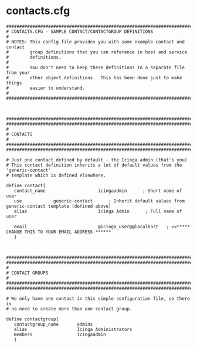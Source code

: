 contacts.cfg
============

    ###############################################################################
    # CONTACTS.CFG - SAMPLE CONTACT/CONTACTGROUP DEFINITIONS
    #
    # NOTES: This config file provides you with some example contact and contact
    #        group definitions that you can reference in host and service
    #        definitions.
    #       
    #        You don't need to keep these definitions in a separate file from your
    #        other object definitions.  This has been done just to make things
    #        easier to understand.
    #
    ###############################################################################



    ###############################################################################
    ###############################################################################
    #
    # CONTACTS
    #
    ###############################################################################
    ###############################################################################

    # Just one contact defined by default - the Icinga admin (that's you)
    # This contact definition inherits a lot of default values from the 'generic-contact' 
    # template which is defined elsewhere.

    define contact{
       contact_name                    icingaadmin      ; Short name of user
       use            generic-contact      ; Inherit default values from generic-contact template (defined above)
       alias                           Icinga Admin      ; Full name of user

       email                           @icinga_user@@localhost   ; <<***** CHANGE THIS TO YOUR EMAIL ADDRESS ******
       }



    ###############################################################################
    ###############################################################################
    #
    # CONTACT GROUPS
    #
    ###############################################################################
    ###############################################################################

    # We only have one contact in this simple configuration file, so there is
    # no need to create more than one contact group.

    define contactgroup{
       contactgroup_name       admins
       alias                   Icinga Administrators
       members                 icingaadmin
       }
